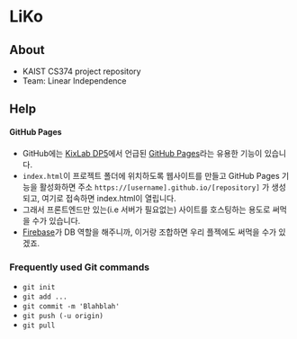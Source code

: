 # LiKo

## About
- KAIST CS374 project repository
- Team: Linear Independence

## Help
#### GitHub Pages
- GitHub에는 [KixLab DP5](https://kixlab.org/courses/cs374-spring-2018/projects/dp5.html)에서 언급된
[GitHub Pages](https://pages.github.com/)라는 유용한 기능이 있습니다.
- `index.html`이 프로젝트 폴더에 위치하도록 웹사이트를 만들고
GitHub Pages 기능을 활성화하면 주소
`https://[username].github.io/[repository]`
가 생성되고, 여기로 접속하면 index.html이 열립니다.
- 그래서 프론트엔드만 있는(i.e 서버가 필요없는) 사이트를 호스팅하는 용도로 써먹을 수가 있습니다.
- [Firebase](https://firebase.google.com/?hl=ko)가 DB 역할을 해주니까, 이거랑 조합하면 우리 플젝에도 써먹을 수가 있겠죠.

### Frequently used Git commands
- `git init`
- `git add ...`
- `git commit -m 'Blahblah'`
- `git push (-u origin)`
- `git pull`
